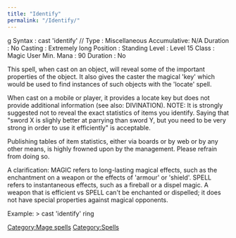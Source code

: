 ```yaml
---
title: "Identify"
permalink: "/Identify/"
---
```


<nowiki>g Syntax : cast 'identify' // Type : Miscellaneous Accumulative:
N/A Duration : No Casting : Extremely long Position : Standing Level :
Level 15 Class : Magic User Min. Mana : 90 Duration : No

</pre>

This spell, when cast on an object, will reveal some of the important
properties of the object. It also gives the caster the magical 'key'
which would be used to find instances of such objects with the 'locate'
spell.

When cast on a mobile or player, it provides a locate key but does not
provide additional information (see also: DIVINATION). NOTE: It is
strongly suggested not to reveal the exact statistics of items you
identify. Saying that "sword X is slighly better at parrying than sword
Y, but you need to be very strong in order to use it efficiently" is
acceptable.

Publishing tables of item statistics, either via boards or by web or by
any other means, is highly frowned upon by the management. Please
refrain from doing so.

A clarification: MAGIC refers to long-lasting magical effects, such as
the enchantment on a weapon or the effects of 'armour' or 'shield'.
SPELL refers to instantaneous effects, such as a fireball or a dispel
magic. A weapon that is efficient vs SPELL can't be enchanted or
dispelled; it does not have special properties against magical
opponents.

Example: \> cast 'identify' ring

[Category:Mage spells](Category:Mage_spells "wikilink")
[Category:Spells](Category:Spells "wikilink")